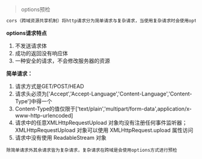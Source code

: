 
> options预检

```txt
cors（跨域资源共享机制）将http请求分为简单请求与复杂请求，当使用复杂请求时会使用options方式先发送预检请求

```

**options请求特点**

1. 不发送请求体
1. 成功的返回没有响应体
1. 一种安全的请求，不会修改服务器的资源

**简单请求：**
1. 请求方式是GET/POST/HEAD
1. 请求头必须为['Accept','Accept-Language','Content-Language','Content-Type']中得一个
1. Content-Type的值仅限于['text/plain','multipart/form-data',application/x-www-http-urlencoded]
1. 请求中的任意XMLHttpRequestUpload 对象均没有注册任何事件监听器；XMLHttpRequestUpload 对象可以使用 XMLHttpRequest.upload 属性访问
1. 请求中没有使用 ReadableStream 对象

`除简单请求外其余请求皆为复杂请求，复杂请求在跨域是会使用options方式进行预检`
